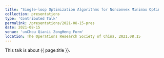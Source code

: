 ```yaml
---
title: "Single-loop Optimization Algorithms for Nonconvex Minimax Optimization Problems"
collection: presentations
type: 'Contributed Talk'
permalink: /presentations/2021-08-15-pres
date: 2021-08-15
venue: 'unChou QianLi ZongHeng Form'
location: The Operations Research Society of China, 2021.08.15
---
```


This talk is about {{ page.title }}.
